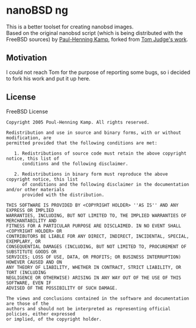 # nanoBSD ng

This is a better toolset for creating nanobsd images.  
Based on the original nanobsd script (which is being distributed with the FreeBSD sources) by [Paul-Henning Kamp](http://people.freebsd.org/~phk/), forked from [Tom Judge's work](http://www.tomjudge.com/index.php/FreeBSD/NanoBSD_NG#How_to_get_it).

## Motivation
I could not reach Tom for the purpose of reporting some bugs, so i decided to fork his work and put it up here.

## License
FreeBSD License

    Copyright 2005 Poul-Henning Kamp. All rights reserved.

    Redistribution and use in source and binary forms, with or without modification, are
    permitted provided that the following conditions are met:

       1. Redistributions of source code must retain the above copyright notice, this list of
          conditions and the following disclaimer.

       2. Redistributions in binary form must reproduce the above copyright notice, this list
          of conditions and the following disclaimer in the documentation and/or other materials
          provided with the distribution.

    THIS SOFTWARE IS PROVIDED BY <COPYRIGHT HOLDER> ''AS IS'' AND ANY EXPRESS OR IMPLIED
    WARRANTIES, INCLUDING, BUT NOT LIMITED TO, THE IMPLIED WARRANTIES OF MERCHANTABILITY AND
    FITNESS FOR A PARTICULAR PURPOSE ARE DISCLAIMED. IN NO EVENT SHALL <COPYRIGHT HOLDER> OR
    CONTRIBUTORS BE LIABLE FOR ANY DIRECT, INDIRECT, INCIDENTAL, SPECIAL, EXEMPLARY, OR
    CONSEQUENTIAL DAMAGES (INCLUDING, BUT NOT LIMITED TO, PROCUREMENT OF SUBSTITUTE GOODS OR
    SERVICES; LOSS OF USE, DATA, OR PROFITS; OR BUSINESS INTERRUPTION) HOWEVER CAUSED AND ON
    ANY THEORY OF LIABILITY, WHETHER IN CONTRACT, STRICT LIABILITY, OR TORT (INCLUDING
    NEGLIGENCE OR OTHERWISE) ARISING IN ANY WAY OUT OF THE USE OF THIS SOFTWARE, EVEN IF
    ADVISED OF THE POSSIBILITY OF SUCH DAMAGE.

    The views and conclusions contained in the software and documentation are those of the
    authors and should not be interpreted as representing official policies, either expressed
    or implied, of the copyright holder.
